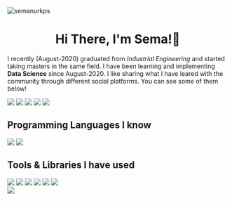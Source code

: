<p align="left"> <img src="https://komarev.com/ghpvc/?username=semanurkps" alt="semanurkps" /> </p>

<h1 align="center"> Hi There, I'm Sema!👋</h1>

I recently (August-2020) graduated from *Industrial Engineering* and started taking masters in the same field. I have been learning and implementing **Data Science**
since August-2020. I like sharing what I have leared with the community through different social platforms. You can see some of them below!

[![](https://img.shields.io/badge/linkedin-%230077B5.svg?&style=flat&logo=linkedin&logoColor=white)](https://www.linkedin.com/in/semanurkapusizoglu/)
[![](https://img.shields.io/badge/Medium-%2312100E.svg?&style=flat&logo=medium&logoColor=white)](https://medium.com/@semanurkps)
[![](https://img.shields.io/badge/Data%20Science%20Earth-%2312100E.svg?&style=flat)](https://www.datasciencearth.com/author/semanurkps/)
[![](https://img.shields.io/badge/-Hackerrank-2EC866?style=flat&logo=HackerRank&logoColor=white)](https://www.hackerrank.com/semanurkps)
[![](https://img.shields.io/badge/Email-semanurkps%40gmail.com-blue)](mailto:semanurkps@gmail.com)

<h2> Programming Languages I know </h2>
<div>
<img src="https://img.shields.io/badge/python%20-%2314354C.svg?&style=flat&logo=python&logoColor=white"/>
<img src="https://img.shields.io/badge/c%23%20-%23239120.svg?&style=flat&logo=c-sharp&logoColor=white"/>
</div>
  
<h2> Tools & Libraries I have used</h2>
<div>
  <img src="https://img.shields.io/badge/git%20-%23F05033.svg?&style=flat&logo=git&logoColor=white"/>
  <img src="https://img.shields.io/badge/mysql-%2300f.svg?&style=flat&logo=mysql&logoColor=white" />
  <img src ="https://img.shields.io/badge/sqlite-%2307405e.svg?&style=flat&logo=sqlite&logoColor=white"/>
  <img src="https://img.shields.io/badge/pandas%20-%23150458.svg?&style=flat&logo=pandas&logoColor=white" />
  <img src="https://img.shields.io/badge/numpy%20-%23013243.svg?&style=flat&logo=numpy&logoColor=white" />
  <img src="https://img.shields.io/badge/PyTorch%20-%23EE4C2C.svg?&style=flat&logo=PyTorch&logoColor=white" />
</div>
  
<img align='center' src="https://github-readme-stats.vercel.app/api?username=semanurkps&show_icons=true">
